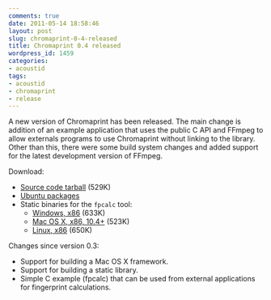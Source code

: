 ```yaml
---
comments: true
date: 2011-05-14 18:58:46
layout: post
slug: chromaprint-0-4-released
title: Chromaprint 0.4 released
wordpress_id: 1459
categories:
- acoustid
tags:
- acoustid
- chromaprint
- release
---
```


A new version of Chromaprint has been released. The main change is addition of an example application that uses the public C API and FFmpeg to allow externals programs to use Chromaprint without linking to the library. Other than this, there were some build system changes and added support for the latest development version of FFmpeg.

Download:

  * [Source code tarball](https://github.com/downloads/lalinsky/chromaprint/chromaprint-0.4.tar.gz) (529K)
  * [Ubuntu packages](https://launchpad.net/~luks/+archive/acoustid)
  * Static binaries for the `fpcalc` tool:
    * [Windows, x86](https://github.com/downloads/lalinsky/chromaprint/chromaprint-fpcalc-0.4-win32.zip) (633K)
    * [Mac OS X, x86, 10.4+](https://github.com/downloads/lalinsky/chromaprint/chromaprint-fpcalc-0.4-osx.tar.gz) (523K)
    * [Linux, x86](https://github.com/downloads/lalinsky/chromaprint/chromaprint-fpcalc-0.4-linux.tar.gz) (650K)

Changes since version 0.3:

  * Support for building a Mac OS X framework.
  * Support for building a static library.
  * Simple C example (fpcalc) that can be used from external applications for fingerprint calculations.

